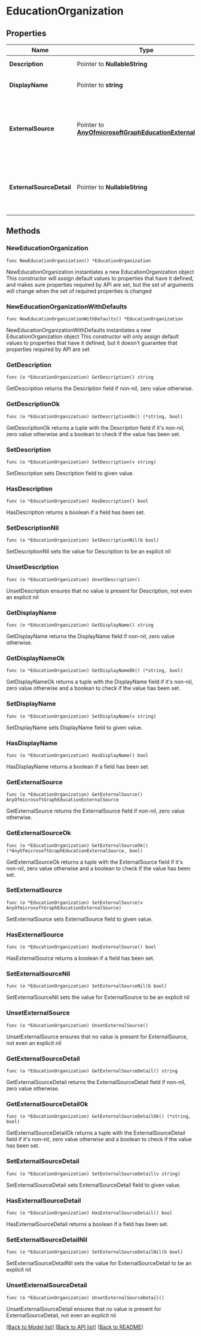 # EducationOrganization

## Properties

Name | Type | Description | Notes
------------ | ------------- | ------------- | -------------
**Description** | Pointer to **NullableString** | Organization description. | [optional] 
**DisplayName** | Pointer to **string** | Organization display name. | [optional] 
**ExternalSource** | Pointer to [**AnyOfmicrosoftGraphEducationExternalSource**](anyOf&lt;microsoft.graph.educationExternalSource&gt;.md) | Source where this organization was created from. Possible values are: sis, manual. | [optional] 
**ExternalSourceDetail** | Pointer to **NullableString** | The name of the external source this resources was generated from. | [optional] 

## Methods

### NewEducationOrganization

`func NewEducationOrganization() *EducationOrganization`

NewEducationOrganization instantiates a new EducationOrganization object
This constructor will assign default values to properties that have it defined,
and makes sure properties required by API are set, but the set of arguments
will change when the set of required properties is changed

### NewEducationOrganizationWithDefaults

`func NewEducationOrganizationWithDefaults() *EducationOrganization`

NewEducationOrganizationWithDefaults instantiates a new EducationOrganization object
This constructor will only assign default values to properties that have it defined,
but it doesn't guarantee that properties required by API are set

### GetDescription

`func (o *EducationOrganization) GetDescription() string`

GetDescription returns the Description field if non-nil, zero value otherwise.

### GetDescriptionOk

`func (o *EducationOrganization) GetDescriptionOk() (*string, bool)`

GetDescriptionOk returns a tuple with the Description field if it's non-nil, zero value otherwise
and a boolean to check if the value has been set.

### SetDescription

`func (o *EducationOrganization) SetDescription(v string)`

SetDescription sets Description field to given value.

### HasDescription

`func (o *EducationOrganization) HasDescription() bool`

HasDescription returns a boolean if a field has been set.

### SetDescriptionNil

`func (o *EducationOrganization) SetDescriptionNil(b bool)`

 SetDescriptionNil sets the value for Description to be an explicit nil

### UnsetDescription
`func (o *EducationOrganization) UnsetDescription()`

UnsetDescription ensures that no value is present for Description, not even an explicit nil
### GetDisplayName

`func (o *EducationOrganization) GetDisplayName() string`

GetDisplayName returns the DisplayName field if non-nil, zero value otherwise.

### GetDisplayNameOk

`func (o *EducationOrganization) GetDisplayNameOk() (*string, bool)`

GetDisplayNameOk returns a tuple with the DisplayName field if it's non-nil, zero value otherwise
and a boolean to check if the value has been set.

### SetDisplayName

`func (o *EducationOrganization) SetDisplayName(v string)`

SetDisplayName sets DisplayName field to given value.

### HasDisplayName

`func (o *EducationOrganization) HasDisplayName() bool`

HasDisplayName returns a boolean if a field has been set.

### GetExternalSource

`func (o *EducationOrganization) GetExternalSource() AnyOfmicrosoftGraphEducationExternalSource`

GetExternalSource returns the ExternalSource field if non-nil, zero value otherwise.

### GetExternalSourceOk

`func (o *EducationOrganization) GetExternalSourceOk() (*AnyOfmicrosoftGraphEducationExternalSource, bool)`

GetExternalSourceOk returns a tuple with the ExternalSource field if it's non-nil, zero value otherwise
and a boolean to check if the value has been set.

### SetExternalSource

`func (o *EducationOrganization) SetExternalSource(v AnyOfmicrosoftGraphEducationExternalSource)`

SetExternalSource sets ExternalSource field to given value.

### HasExternalSource

`func (o *EducationOrganization) HasExternalSource() bool`

HasExternalSource returns a boolean if a field has been set.

### SetExternalSourceNil

`func (o *EducationOrganization) SetExternalSourceNil(b bool)`

 SetExternalSourceNil sets the value for ExternalSource to be an explicit nil

### UnsetExternalSource
`func (o *EducationOrganization) UnsetExternalSource()`

UnsetExternalSource ensures that no value is present for ExternalSource, not even an explicit nil
### GetExternalSourceDetail

`func (o *EducationOrganization) GetExternalSourceDetail() string`

GetExternalSourceDetail returns the ExternalSourceDetail field if non-nil, zero value otherwise.

### GetExternalSourceDetailOk

`func (o *EducationOrganization) GetExternalSourceDetailOk() (*string, bool)`

GetExternalSourceDetailOk returns a tuple with the ExternalSourceDetail field if it's non-nil, zero value otherwise
and a boolean to check if the value has been set.

### SetExternalSourceDetail

`func (o *EducationOrganization) SetExternalSourceDetail(v string)`

SetExternalSourceDetail sets ExternalSourceDetail field to given value.

### HasExternalSourceDetail

`func (o *EducationOrganization) HasExternalSourceDetail() bool`

HasExternalSourceDetail returns a boolean if a field has been set.

### SetExternalSourceDetailNil

`func (o *EducationOrganization) SetExternalSourceDetailNil(b bool)`

 SetExternalSourceDetailNil sets the value for ExternalSourceDetail to be an explicit nil

### UnsetExternalSourceDetail
`func (o *EducationOrganization) UnsetExternalSourceDetail()`

UnsetExternalSourceDetail ensures that no value is present for ExternalSourceDetail, not even an explicit nil

[[Back to Model list]](../README.md#documentation-for-models) [[Back to API list]](../README.md#documentation-for-api-endpoints) [[Back to README]](../README.md)


